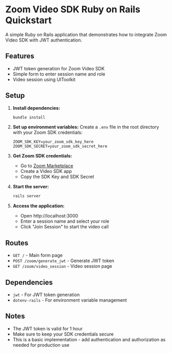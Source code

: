 # Zoom Video SDK Ruby on Rails Quickstart

A simple Ruby on Rails application that demonstrates how to integrate Zoom Video SDK with JWT authentication.

## Features

- JWT token generation for Zoom Video SDK
- Simple form to enter session name and role
- Video session using UIToolkit

## Setup

1. **Install dependencies:**
   ```bash
   bundle install
   ```

2. **Set up environment variables:**
   Create a `.env` file in the root directory with your Zoom SDK credentials:
   ```
   ZOOM_SDK_KEY=your_zoom_sdk_key_here
   ZOOM_SDK_SECRET=your_zoom_sdk_secret_here
   ```

3. **Get Zoom SDK credentials:**
   - Go to [Zoom Marketplace](https://marketplace.zoom.us/)
   - Create a Video SDK app
   - Copy the SDK Key and SDK Secret

4. **Start the server:**
   ```bash
   rails server
   ```

5. **Access the application:**
   - Open http://localhost:3000
   - Enter a session name and select your role
   - Click "Join Session" to start the video call

## Routes

- `GET /` - Main form page
- `POST /zoom/generate_jwt` - Generate JWT token
- `GET /zoom/video_session` - Video session page

## Dependencies

- `jwt` - For JWT token generation
- `dotenv-rails` - For environment variable management

## Notes

- The JWT token is valid for 1 hour
- Make sure to keep your SDK credentials secure
- This is a basic implementation - add authentication and authorization as needed for production use
